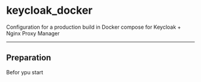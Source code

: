# keycloak_docker
Configuration for a production build in Docker compose for Keycloak + Nginx Proxy Manager
___
## Preparation

Befor ypu start 
